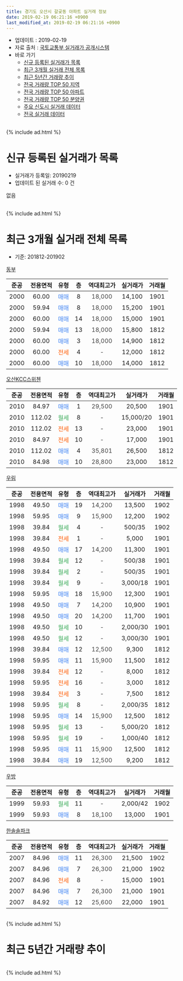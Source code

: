 ```yaml
---
title: 경기도 오산시 갈곶동 아파트 실거래 정보
date: 2019-02-19 06:21:16 +0900
last_modified_at: 2019-02-19 06:21:16 +0900
---
```


* 업데이트 : 2019-02-19
* 자료 출처 : [국토교통부 실거래가 공개시스템](http://rt.molit.go.kr)
* 바로 가기
    * [신규 등록된 실거래가 목록](#신규-등록된-실거래가-목록)
    * [최근 3개월 실거래 전체 목록](#최근-3개월-실거래-전체-목록)
    * [최근 5년간 거래량 추이](#최근-5년간-거래량-추이)
    * [전국 거래량 TOP 50 지역](https://ayogom.github.io/apt-trade-info/최근-3개월-전국에서-가장-거래가-많이-발생한-지역)
    * [전국 거래량 TOP 50 아파트](https://ayogom.github.io/apt-trade-info/최근-3개월-전국에서-가장-거래가-많이-발생한-아파트)
    * [전국 거래량 TOP 50 분양권](https://ayogom.github.io/apt-trade-info/최근-3개월-전국에서-가장-거래가-많이-발생한-분양권)
    * [주요 신도시 실거래 데이터](https://ayogom.github.io/apt-trade-info/주요-신도시)
    * [전국 실거래 데이터](https://ayogom.github.io/apt-trade-info/전국)
<br>
{% include ad.html %}
<br>

# 신규 등록된 실거래가 목록
* 실거래가 등록일: 20190219
* 업데이트 된 실거래 수: 0 건

없음

<br>
{% include ad.html %}
<br>

# 최근 3개월 실거래 전체 목록
* 기준: 201812-201902


[동부](https://search.naver.com/search.naver?query=%EA%B2%BD%EA%B8%B0%EB%8F%84+%EC%98%A4%EC%82%B0%EC%8B%9C+%EA%B0%88%EA%B3%B6%EB%8F%99+%EB%8F%99%EB%B6%80)

|준공|전용면적|유형|층|역대최고가|실거래가|거래월|
|:---:|:---:|:---:|:---:|:---:|:---:|:---:|
|2000|60.00|<span style="color:#4285f3">매매</span>|8|<span style="color:#444444">18,000</span>|14,100|1901|
|2000|59.94|<span style="color:#4285f3">매매</span>|8|<span style="color:#444444">18,000</span>|15,200|1901|
|2000|60.00|<span style="color:#4285f3">매매</span>|14|<span style="color:#444444">18,000</span>|15,000|1901|
|2000|59.94|<span style="color:#4285f3">매매</span>|13|<span style="color:#444444">18,000</span>|15,800|1812|
|2000|60.00|<span style="color:#4285f3">매매</span>|3|<span style="color:#444444">18,000</span>|14,900|1812|
|2000|60.00|<span style="color:#ff5a00">전세</span>|4|<span style="color:#444444">-</span>|12,000|1812|
|2000|60.00|<span style="color:#4285f3">매매</span>|10|<span style="color:#444444">18,000</span>|14,000|1812|

[오산KCC스위첸](https://search.naver.com/search.naver?query=%EA%B2%BD%EA%B8%B0%EB%8F%84+%EC%98%A4%EC%82%B0%EC%8B%9C+%EA%B0%88%EA%B3%B6%EB%8F%99+%EC%98%A4%EC%82%B0KCC%EC%8A%A4%EC%9C%84%EC%B2%B8)

|준공|전용면적|유형|층|역대최고가|실거래가|거래월|
|:---:|:---:|:---:|:---:|:---:|:---:|:---:|
|2010|84.97|<span style="color:#4285f3">매매</span>|1|<span style="color:#444444">29,500</span>|20,500|1901|
|2010|112.02|<span style="color:#34a853">월세</span>|8|<span style="color:#444444">-</span>|15,000/20|1901|
|2010|112.02|<span style="color:#ff5a00">전세</span>|13|<span style="color:#444444">-</span>|23,000|1901|
|2010|84.97|<span style="color:#ff5a00">전세</span>|10|<span style="color:#444444">-</span>|17,000|1901|
|2010|112.02|<span style="color:#4285f3">매매</span>|4|<span style="color:#444444">35,801</span>|26,500|1812|
|2010|84.98|<span style="color:#4285f3">매매</span>|10|<span style="color:#444444">28,800</span>|23,000|1812|

[우림](https://search.naver.com/search.naver?query=%EA%B2%BD%EA%B8%B0%EB%8F%84+%EC%98%A4%EC%82%B0%EC%8B%9C+%EA%B0%88%EA%B3%B6%EB%8F%99+%EC%9A%B0%EB%A6%BC)

|준공|전용면적|유형|층|역대최고가|실거래가|거래월|
|:---:|:---:|:---:|:---:|:---:|:---:|:---:|
|1998|49.50|<span style="color:#4285f3">매매</span>|19|<span style="color:#444444">14,200</span>|13,500|1902|
|1998|59.95|<span style="color:#4285f3">매매</span>|9|<span style="color:#444444">15,900</span>|12,200|1902|
|1998|39.84|<span style="color:#34a853">월세</span>|4|<span style="color:#444444">-</span>|500/35|1902|
|1998|39.84|<span style="color:#ff5a00">전세</span>|1|<span style="color:#444444">-</span>|5,000|1901|
|1998|49.50|<span style="color:#4285f3">매매</span>|17|<span style="color:#444444">14,200</span>|11,300|1901|
|1998|39.84|<span style="color:#34a853">월세</span>|12|<span style="color:#444444">-</span>|500/38|1901|
|1998|39.84|<span style="color:#34a853">월세</span>|2|<span style="color:#444444">-</span>|500/35|1901|
|1998|39.84|<span style="color:#34a853">월세</span>|9|<span style="color:#444444">-</span>|3,000/18|1901|
|1998|59.95|<span style="color:#4285f3">매매</span>|18|<span style="color:#444444">15,900</span>|12,300|1901|
|1998|49.50|<span style="color:#4285f3">매매</span>|7|<span style="color:#444444">14,200</span>|10,900|1901|
|1998|49.50|<span style="color:#4285f3">매매</span>|20|<span style="color:#444444">14,200</span>|11,700|1901|
|1998|49.50|<span style="color:#34a853">월세</span>|10|<span style="color:#444444">-</span>|2,000/30|1901|
|1998|49.50|<span style="color:#34a853">월세</span>|12|<span style="color:#444444">-</span>|3,000/30|1901|
|1998|39.84|<span style="color:#4285f3">매매</span>|12|<span style="color:#444444">12,500</span>|9,300|1812|
|1998|59.95|<span style="color:#4285f3">매매</span>|11|<span style="color:#444444">15,900</span>|11,500|1812|
|1998|39.84|<span style="color:#ff5a00">전세</span>|12|<span style="color:#444444">-</span>|8,000|1812|
|1998|59.95|<span style="color:#ff5a00">전세</span>|16|<span style="color:#444444">-</span>|3,000|1812|
|1998|39.84|<span style="color:#ff5a00">전세</span>|3|<span style="color:#444444">-</span>|7,500|1812|
|1998|59.95|<span style="color:#34a853">월세</span>|8|<span style="color:#444444">-</span>|2,000/35|1812|
|1998|59.95|<span style="color:#4285f3">매매</span>|14|<span style="color:#444444">15,900</span>|12,500|1812|
|1998|59.95|<span style="color:#34a853">월세</span>|13|<span style="color:#444444">-</span>|5,000/20|1812|
|1998|59.95|<span style="color:#34a853">월세</span>|19|<span style="color:#444444">-</span>|1,000/40|1812|
|1998|59.95|<span style="color:#4285f3">매매</span>|11|<span style="color:#444444">15,900</span>|12,500|1812|
|1998|39.84|<span style="color:#4285f3">매매</span>|19|<span style="color:#444444">12,500</span>|9,200|1812|

[우방](https://search.naver.com/search.naver?query=%EA%B2%BD%EA%B8%B0%EB%8F%84+%EC%98%A4%EC%82%B0%EC%8B%9C+%EA%B0%88%EA%B3%B6%EB%8F%99+%EC%9A%B0%EB%B0%A9)

|준공|전용면적|유형|층|역대최고가|실거래가|거래월|
|:---:|:---:|:---:|:---:|:---:|:---:|:---:|
|1999|59.93|<span style="color:#34a853">월세</span>|11|<span style="color:#444444">-</span>|2,000/42|1902|
|1999|59.93|<span style="color:#4285f3">매매</span>|8|<span style="color:#444444">18,100</span>|13,000|1901|

[한솔솔파크](https://search.naver.com/search.naver?query=%EA%B2%BD%EA%B8%B0%EB%8F%84+%EC%98%A4%EC%82%B0%EC%8B%9C+%EA%B0%88%EA%B3%B6%EB%8F%99+%ED%95%9C%EC%86%94%EC%86%94%ED%8C%8C%ED%81%AC)

|준공|전용면적|유형|층|역대최고가|실거래가|거래월|
|:---:|:---:|:---:|:---:|:---:|:---:|:---:|
|2007|84.96|<span style="color:#4285f3">매매</span>|11|<span style="color:#444444">26,300</span>|21,500|1902|
|2007|84.96|<span style="color:#4285f3">매매</span>|7|<span style="color:#444444">26,300</span>|21,000|1902|
|2007|84.96|<span style="color:#ff5a00">전세</span>|8|<span style="color:#444444">-</span>|15,000|1901|
|2007|84.96|<span style="color:#4285f3">매매</span>|7|<span style="color:#444444">26,300</span>|21,000|1901|
|2007|84.92|<span style="color:#4285f3">매매</span>|12|<span style="color:#444444">25,600</span>|22,000|1901|


<br>
{% include ad.html %}
<br>

# 최근 5년간 거래량 추이


<div style="width:100%;">
    <canvas id="deal_progress" height="200"></canvas>
</div>

<script>
new Chart(document.getElementById("deal_progress"), {
    type: 'line',
    data: {
        labels: ['201402','201403','201404','201405','201406','201407','201408','201409','201410','201411','201412','201501','201502','201503','201504','201505','201506','201507','201508','201509','201510','201511','201512','201601','201602','201603','201604','201605','201606','201607','201608','201609','201610','201611','201612','201701','201702','201703','201704','201705','201706','201707','201708','201709','201710','201711','201712','201801','201802','201803','201804','201805','201806','201807','201808','201809','201810','201811','201812','201901','201902'],
        datasets: [{
            label: '매매',
            pointRadius: 1,
            data: [29, 35, 23, 28, 25, 26, 28, 22, 33, 27, 25, 29, 34, 50, 35, 46, 31, 25, 35, 23, 24, 21, 13, 18, 10, 24, 18, 25, 23, 27, 26, 31, 28, 18, 16, 11, 18, 33, 21, 25, 18, 14, 18, 19, 9, 16, 6, 12, 9, 18, 17, 18, 25, 13, 27, 28, 14, 10, 10, 11, 4],
            borderColor: "rgba(255, 201, 14, 1)",
            backgroundColor: "rgba(255, 201, 14, 0.5)",
            fill: false,
            lineTension: 0
        },{
            label: '전월세',
            pointRadius: 1,
            data: [15, 17, 21, 14, 7, 17, 17, 17, 22, 19, 12, 14, 8, 16, 11, 5, 24, 18, 14, 23, 7, 14, 10, 12, 11, 14, 10, 11, 11, 15, 8, 14, 14, 14, 10, 12, 14, 11, 7, 8, 8, 5, 6, 14, 13, 8, 16, 15, 13, 17, 20, 18, 19, 19, 14, 17, 21, 18, 7, 10, 2],
            borderColor: "rgba(0, 141, 185, 1)",
            backgroundColor: "rgba(0, 141, 185, 0.5)",
            fill: false,
            lineTension: 0
        }
        ]
    },
    options: {
        responsive: true,
        title: {
            display: false
        },
        tooltips: {
            mode: 'index',
            intersect: false
        },
        hover: {
            mode: 'nearest',
            intersect: true
        },
        scales: {
            xAxes: [{
                display: true,
                scaleLabel: {
                    display: true,
                    labelString: '년/월'
                }
            }],
            yAxes: [{
                display: true,
                ticks: {
                    suggestedMin: 0,
                },
                scaleLabel: {
                    display: true,
                    labelString: '실거래 수'
                }
            }]
        }
    }
});

</script>


<br>
{% include ad.html %}
<br>

